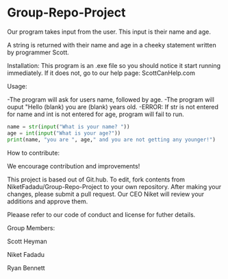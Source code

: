 # Group-Repo-Project


Our program takes input from the user. This input is their name and age. 

A string is returned with their name and age in a cheeky statement written by
programmer Scott.

Installation: This program is an .exe file so you should notice it start running immediately. If it does not, go to our help page: ScottCanHelp.com

Usage:

-The program will ask for users name, followed by age. 
-The program will ouput "Hello (blank) you are (blank) years old.
-ERROR: If str is not entered for name and int is not entered for age, program will fail to run.

```python
name = str(input("What is your name? "))
age = int(input("What is your age?"))
print(name, "you are ", age," and you are not getting any younger!")
```

How to contribute: 

We encourage contribution and improvements!

This project is based out of Git.hub. To edit, fork contents from NiketFadadu/Group-Repo-Project to your own repository. After making your changes, please submit a pull request. Our CEO Niket will review your additions and approve them.
 
Pleaase refer to our code of conduct and license for futher details. 

Group Members: 

Scott Heyman

Niket Fadadu 

Ryan Bennett

